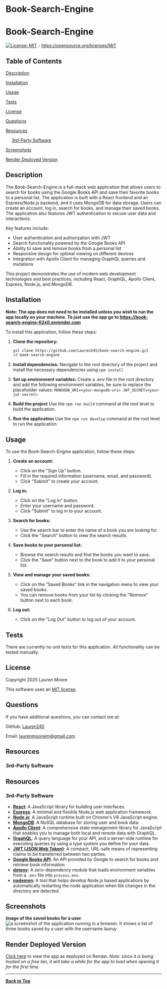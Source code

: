 # Book-Search-Engine
# Book-Search-Engine

[![License: MIT](https://img.shields.io/badge/License-MIT-yellow.svg)](https://opensource.org/licenses/MIT) - https://opensource.org/licenses/MIT

## Table of Contents 
[Description](#description)

[Installation](#installation)

[Usage](#usage)

[Tests](#tests)

[License](#license)

[Questions](#questions)

[Resources](#resources)

&nbsp;&nbsp;&nbsp;&nbsp;&nbsp;[3rd-Party Software](#3rd-party-software)

[Screenshots](#screenshots)

[Render Deployed Version](#render-deployed-version)


## Description
The Book-Search-Engine is a full-stack web application that allows users to search for books using the Google Books API and save their favorite books to a personal list. The application is built with a React frontend and an Express/Node.js backend, and it uses MongoDB for data storage. Users can create an account, log in, search for books, and manage their saved books. The application also features JWT authentication to secure user data and interactions.

Key features include:
- User authentication and authorization with JWT
- Search functionality powered by the Google Books API
- Ability to save and remove books from a personal list
- Responsive design for optimal viewing on different devices
- Integration with Apollo Client for managing GraphQL queries and mutations

This project demonstrates the use of modern web development technologies and best practices, including React, GraphQL, Apollo Client, Express, Node.js, and MongoDB.

## Installation
**Note: The app does not need to be installed unless you wish to run the app locally on your machine. To just use the app go to https://book-search-engine-62x0.onrender.com** 

To install this application, follow these steps:
1. **Clone the repository:**
   ```sh
   git clone https://github.com/Lauren245/book-search-engine.git
   cd book-search-engine

2. **Install dependencies:** Navigate to the root directory of the project and install the necessary dependencies using ```npm install```

3. **Set up environment variables:** Create a .env file in the root directory and add the following environment variables, be sure to replace the placeholder values: 
```MONGODB_URI=<your-mongodb-uri> JWT_SECRET=<your-jwt-secret>```

4. **Build the project** Use the ```npm run build``` command at the root level to build the application.

5. **Run the application** Use the ```npm run develop``` command at the root level to run the application.

## Usage
To use the Book-Search-Engine application, follow these steps:

1. **Create an account:**
   - Click on the "Sign Up" button.
   - Fill in the required information (username, email, and password).
   - Click "Submit" to create your account.

2. **Log in:**
   - Click on the "Log In" button.
   - Enter your username and password.
   - Click "Submit" to log in to your account.

3. **Search for books:**
   - Use the search bar to enter the name of a book you are looking for.
   - Click the "Search" button to view the search results.

4. **Save books to your personal list:**
   - Browse the search results and find the books you want to save.
   - Click the "Save" button next to the book to add it to your personal list.

5. **View and manage your saved books:**
   - Click on the "Saved Books" link in the navigation menu to view your saved books.
   - You can remove books from your list by clicking the "Remove" button next to each book.

6. **Log out:**
   - Click on the "Log Out" button to log out of your account.

## Tests
There are currently no unit tests for this application. All functionality can be tested manually.

## License
Copyright 2025 Lauren Moore

This software uses an [MIT license](https://opensource.org/license/MIT).

## Questions
If you have additional questions, you can contact me at: 

GitHub: [Lauren245](https://github.com/Lauren245)

Email: laurenmoorejm@gmail.com

## Resources

### 3rd-Party Software
## Resources

### 3rd-Party Software
- **[React](https://reactjs.org/)**: A JavaScript library for building user interfaces.
- **[Express](https://expressjs.com/)**: A minimal and flexible Node.js web application framework.
- **[Node.js](https://nodejs.org/)**: A JavaScript runtime built on Chrome's V8 JavaScript engine.
- **[MongoDB](https://www.mongodb.com/)**: A NoSQL database for storing user and book data.
- **[Apollo Client](https://www.apollographql.com/docs/react/)**: A comprehensive state management library for JavaScript that enables you to manage both local and remote data with GraphQL.
- **[GraphQL](https://graphql.org/)**: A query language for your API, and a server-side runtime for executing queries by using a type system you define for your data.
- **[JWT (JSON Web Token)](https://jwt.io/)**: A compact, URL-safe means of representing claims to be transferred between two parties.
- **[Google Books API](https://developers.google.com/books/docs/v1/getting_started)**: An API provided by Google to search for books and retrieve book information.
- **[dotenv](https://www.npmjs.com/package/dotenv)**: A zero-dependency module that loads environment variables from a `.env` file into `process.env`.
- **[nodemon](https://nodemon.io/)**: A tool that helps develop Node.js based applications by automatically restarting the node application when file changes in the directory are detected.

## Screenshots

**Image of the saved books for a user.**
![a screenshot of the application running in a browser. It shows a list of three books saved by a user with the username lauruy](./assets/screenshots/Book-Search-API-Saved-Books.jpg)

## Render Deployed Version
[Click here](https://book-search-engine-62x0.onrender.com) to view the app as deployed on Render.
*Note: since it is being hosted on a free tier, it will take a while for the app to load when opening it for the first time.*

--- 
**[Back to Top](#book-search-engine)**